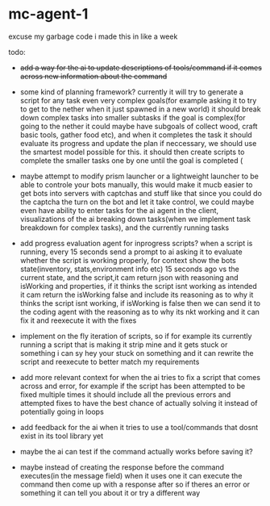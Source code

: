 # mc-agent-1

excuse my garbage code i made this in like a week



todo:
- ~~add a way for the ai to update descriptions of tools/command if it comes across new information about the command~~

- some kind of planning framework? currently it will try to generate a script for any task even very complex goals(for example asking it to try to get to the nether when it just spawned in a new world) it should break down complex tasks into smaller subtasks if the goal is complex(for going to the nether it could maybe have subgoals of collect wood, craft basic tools, gather food etc), and when it completes the task it should evaluate its progress and update the plan if neccessary, we should use the smartest model possible for this. it should then create scripts to complete the smaller tasks one by one until the goal is completed
(
- maybe attempt to modify prism launcher or a lightweight launcher to be able to controle your bots manually, this would make it mucb easier to get bots into servers with captchas and stuff like that since you could do the captcha the  turn on the bot and let it take control, we could maybe even have ability to enter tasks for the ai agent in the client, visualizations of the ai breaking down tasks(when we implement task breakdown for complex tasks), and the currently running tasks

- add progress evaluation agent for inprogress scripts? when a script is running, every 15 seconds send a prompt to ai asking it to evaluate whether the script is working properly, for context show the bots state(inventory, stats,environment info etc) 15 seconds ago vs the current state, and the script,it cam return json with reasoning and isWorking and properties, if it thinks the script isnt working as intended it cam return the isWorking false and include its reasoning as to why it thinks the script isnt working, if isWorking is false then we can send it to the coding agent with the reasoning as to why its nkt working and it can fix it and reexecute it with the fixes


- implement on the fly iteration of scripts, so if for example its currently running a script that is making it strip mine and it gets stuck or something i can sy hey your stuck on something and it can rewrite the script  and reexecute to better match my requirements 
- add more relevant context for when the ai tries to fix a script that comes across and error, for example if the script has been attempted to be fixed multiple times it should include all the previous errors and attempted fixes to have the best chance of actually solving it instead of potentially going in loops
- add feedback for the ai when it tries to use a tool/commands that dosnt exist in its tool library yet
- maybe the ai can test if the command actually works before saving it?
- maybe instead of creating the response before the command executes(in the message field) when it uses one it can execute the command then come up with a response after so if theres an error or something it can tell you about it or try a different way 
